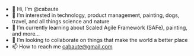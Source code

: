 - 👋 Hi, I’m @cabaute
- 👀 I’m interested in technology, product management, painting, dogs, travel, and all things science and nature
- 🌱 I’m currently learning about Scaled Agile Framework (SAFe), painting, and more...
- 💞️ I’m looking to collaborate on things that make the world a better place
- 📫 How to reach me cabaute@gmail.com

<!---
cabaute/cabaute is a ✨ special ✨ repository because its `README.md` (this file) appears on your GitHub profile.
You can click the Preview link to take a look at your changes.
--->

